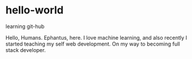 # hello-world
learning git-hub

Hello, Humans.
Ephantus, here. I love machine learning, and also recently I started teaching my self web development.
On my way to becoming full stack developer.
